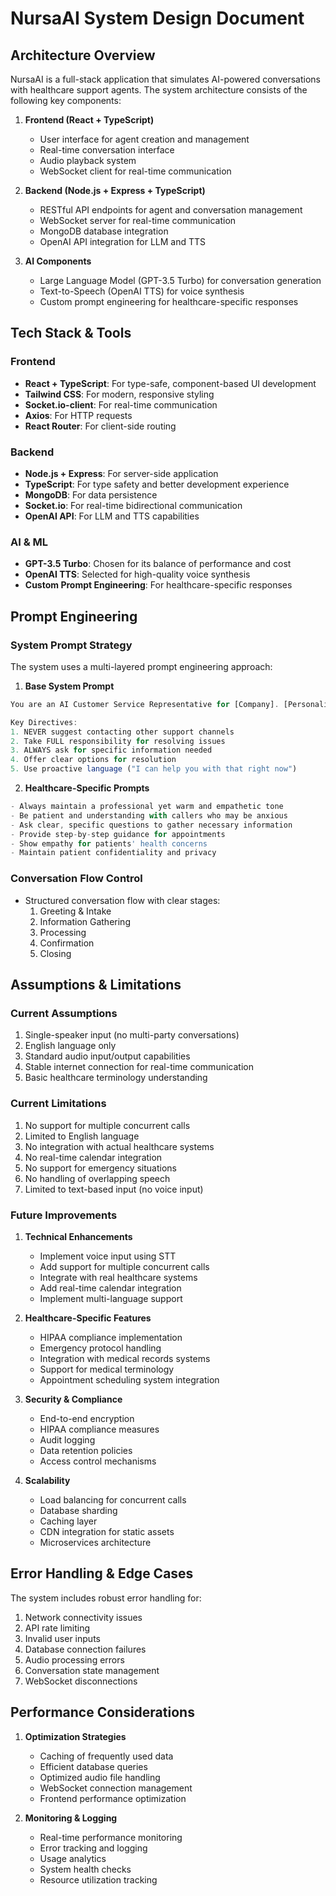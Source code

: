 # NursaAI System Design Document

## Architecture Overview

NursaAI is a full-stack application that simulates AI-powered conversations with healthcare support agents. The system architecture consists of the following key components:

1. **Frontend (React + TypeScript)**
   - User interface for agent creation and management
   - Real-time conversation interface
   - Audio playback system
   - WebSocket client for real-time communication

2. **Backend (Node.js + Express + TypeScript)**
   - RESTful API endpoints for agent and conversation management
   - WebSocket server for real-time communication
   - MongoDB database integration
   - OpenAI API integration for LLM and TTS

3. **AI Components**
   - Large Language Model (GPT-3.5 Turbo) for conversation generation
   - Text-to-Speech (OpenAI TTS) for voice synthesis
   - Custom prompt engineering for healthcare-specific responses

## Tech Stack & Tools

### Frontend
- **React + TypeScript**: For type-safe, component-based UI development
- **Tailwind CSS**: For modern, responsive styling
- **Socket.io-client**: For real-time communication
- **Axios**: For HTTP requests
- **React Router**: For client-side routing

### Backend
- **Node.js + Express**: For server-side application
- **TypeScript**: For type safety and better development experience
- **MongoDB**: For data persistence
- **Socket.io**: For real-time bidirectional communication
- **OpenAI API**: For LLM and TTS capabilities

### AI & ML
- **GPT-3.5 Turbo**: Chosen for its balance of performance and cost
- **OpenAI TTS**: Selected for high-quality voice synthesis
- **Custom Prompt Engineering**: For healthcare-specific responses

## Prompt Engineering

### System Prompt Strategy
The system uses a multi-layered prompt engineering approach:

1. **Base System Prompt**
```typescript
You are an AI Customer Service Representative for [Company]. [Personality Traits]

Key Directives:
1. NEVER suggest contacting other support channels
2. Take FULL responsibility for resolving issues
3. ALWAYS ask for specific information needed
4. Offer clear options for resolution
5. Use proactive language ("I can help you with that right now")
```

2. **Healthcare-Specific Prompts**
```typescript
- Always maintain a professional yet warm and empathetic tone
- Be patient and understanding with callers who may be anxious
- Ask clear, specific questions to gather necessary information
- Provide step-by-step guidance for appointments
- Show empathy for patients' health concerns
- Maintain patient confidentiality and privacy
```

### Conversation Flow Control
- Structured conversation flow with clear stages:
  1. Greeting & Intake
  2. Information Gathering
  3. Processing
  4. Confirmation
  5. Closing

## Assumptions & Limitations

### Current Assumptions
1. Single-speaker input (no multi-party conversations)
2. English language only
3. Standard audio input/output capabilities
4. Stable internet connection for real-time communication
5. Basic healthcare terminology understanding

### Current Limitations
1. No support for multiple concurrent calls
2. Limited to English language
3. No integration with actual healthcare systems
4. No real-time calendar integration
5. No support for emergency situations
6. No handling of overlapping speech
7. Limited to text-based input (no voice input)

### Future Improvements
1. **Technical Enhancements**
   - Implement voice input using STT
   - Add support for multiple concurrent calls
   - Integrate with real healthcare systems
   - Add real-time calendar integration
   - Implement multi-language support

2. **Healthcare-Specific Features**
   - HIPAA compliance implementation
   - Emergency protocol handling
   - Integration with medical records systems
   - Support for medical terminology
   - Appointment scheduling system integration

3. **Security & Compliance**
   - End-to-end encryption
   - HIPAA compliance measures
   - Audit logging
   - Data retention policies
   - Access control mechanisms

4. **Scalability**
   - Load balancing for concurrent calls
   - Database sharding
   - Caching layer
   - CDN integration for static assets
   - Microservices architecture

## Error Handling & Edge Cases

The system includes robust error handling for:
1. Network connectivity issues
2. API rate limiting
3. Invalid user inputs
4. Database connection failures
5. Audio processing errors
6. Conversation state management
7. WebSocket disconnections

## Performance Considerations

1. **Optimization Strategies**
   - Caching of frequently used data
   - Efficient database queries
   - Optimized audio file handling
   - WebSocket connection management
   - Frontend performance optimization

2. **Monitoring & Logging**
   - Real-time performance monitoring
   - Error tracking and logging
   - Usage analytics
   - System health checks
   - Resource utilization tracking 
